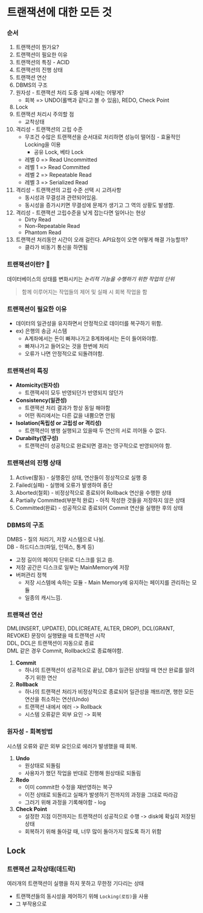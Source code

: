 # 트랜잭션에 대한 모든 것

### 순서
1. 트랜잭션이 뭔가요?
2. 트랜잭션이 필요한 이유
3. 트랜잭션의 특징 - ACID
4. 트랜잭션의 진행 상태
5. 트랜잭션 연산
6. DBMS의 구조
6. 원자성 - 트랜잭션 처리 도중 실패 시에는 어떻게?
    - 회복 => UNDO(롤백과 같다고 볼 수 있음), REDO, Check Point
7. Lock
8. 트랜잭션 처리시 주의할 점
    - 교착상태
9. 격리성 - 트랜잭션의 고립 수준
    - 무조건 수많은 트랜잭션을 순서대로 처리하면 성능이 떨어짐 - 효율적인 Locking을 이용
        - 공유 Lock, 베타 Lock
    - 레벨 0 => Read Uncommitted
    - 레벨 1 => Read Committed
    - 레벨 2 => Repeatable Read
    - 레벨 3 => Serialized Read
10. 격리성 - 트랜잭션의 고립 수준 선택 시 고려사항
    - 동시성과 무결성과 관련되어있음.
    - 동시성을 증가시키면 무결성에 문제가 생기고 그 역의 상황도 발생함.
11. 격리성 - 트랜잭션 고립수준을 낮게 잡는다면 일어나는 현상
    - Dirty Read
    - Non-Repeatable Read
    - Phantom Read
12. 트랜잭션 처리동안 시간이 오래 걸린다. API요청이 오면 어떻게 해결 가능할까?
    - 클라가 비동기 통신을 하면됨


### **트랜잭션이란?**  
데이터베이스의 상태를 변화시키는 *논리적 기능을 수행하기 위한 작업의 단위*  
> 함께 이루어지는 작업들의 제어 및 실패 시 회복 작업을 함  


### **트랜잭션이 필요한 이유**  
- 데이터의 일관성을 유지하면서 안정적으로 데이터를 복구하기 위함.
- ex) 은행의 송금 시스템
    - A계좌에서는 돈이 빠져나가고 B계좌에서는 돈이 들어와야함.
    - 빠져나가고 들어오는 것을 한번에 처리
    - 오류가 나면 안정적으로 되돌려야함.  


### **트랜잭션의 특징**  
- **Atomicity(원자성)**
    - 트랜잭셔이 모두 반영되던가 반영되지 않던가
- **Consistency(일관성)**
    - 트랜잭션 처리 결과가 항상 동일 해야함
    - 어떤 쿼리에서는 다른 값을 내뿜으면 안됨
- **Isolation(독립성 or 고립성 or 격리성)**
    - 트랜잭션이 병행 실행되고 있을때 두 연산의 서로 끼어들 수 없다.
- **Durabilty(영구성)**
    - 트랜잭션이 성공적으로 완료되면 결과는 영구적으로 반영되어야 함.  


### **트랜잭션의 진행 상태**
1. Active(활동) - 실행중인 상태, 연산들이 정상적으로 실행 중
2. Failed(실패) - 실행에 오류가 발생하여 중단
3. Aborted(철회) - 비정상적으로 종료되어 Rollback 연산을 수행한 상태
4. Partially Committed(부분적 완료) - 아직 작성한 것들을 저장하지 않은 상태
5. Committed(완료) - 성공적으로 종료되어 Commit 연산을 실행한 후의 상태  


### **DBMS의 구조**  
DMBS - 질의 처리기, 저장 시스템으로 나뉨.  
DB - 하드디스크(파일, 인덱스, 통계 등)

- 고정 길이의 페이지 단위로 디스크를 읽고 씀.
- 저장 공간은 디스크로 일부는 MainMemory에 저장
- 버퍼관리 정책
    - 저장 시스템에 속하는 모듈 - Main Memory에 유지하는 페이지를 관리하는 모듈
    - 일종의 캐시느낌.  


### **트랜잭션 연산**  
DML(INSERT, UPDATE), DDL(CREATE, ALTER, DROP), DCL(GRANT, REVOKE) 문장이 실행됐을 때 트랜잭션 시작  
DDL, DCL은 트랜잭션이 자동으로 종료  
DML 같은 경우 Commit, Rollback으로 종료해야함.  
1. **Commit**
    - 하나의 트랜잭션이 성공적으로 끝남, DB가 일관된 상태일 때 연산 완료를 알려주기 위한 연산
2. **Rollback**
    - 하나의 트랜잭션 처리가 비정상적으로 종료되어 일관성을 깨뜨리면, 행한 모든 연산을 취소하는 연산(Undo)
    - 트랜잭션 내에서 에러 -> Rollback
    - 시스템 오류같은 외부 요인 -> 회복  


### **원자성 - 회복방법**  
시스템 오류와 같은 외부 요인으로 에러가 발생했을 때 회복.
1. **Undo**
    - 원상태로 되돌림
    - 사용자가 했던 작업을 반대로 진행해 원상태로 되돌림
2. **Redo**
    - 이미 commit한 수정을 재반영하는 복구
    - 이전 상태로 되돌리고 실패가 발생하기 전까지의 과정을 그대로 따라감
    - 그러기 위해 과정을 기록해야함 - log
3. **Check Point**
    - 설정한 지점 이전까지는 트랜잭션이 성공적으로 수행 -> disk에 확실히 저장된 상태  
    - 회복하기 위해 돌아갈 때, 너무 많이 돌아가지 않도록 하기 위함  


## **Lock**  



### **트랜잭션 교착상태(데드락)**
여러개의 트랜잭션이 실행을 하지 못하고 무한정 기다리는 상태  
- 트랜잭션들의 동시성을 제어하기 위해 `Locking(로킹)`을 사용
- 그 부작용으로 